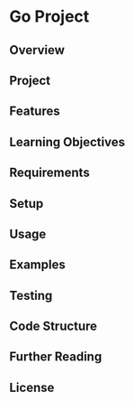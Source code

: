 # Go Project

## Overview

## Project

## Features

## Learning Objectives

## Requirements

## Setup

## Usage

## Examples

## Testing

## Code Structure

## Further Reading

## License